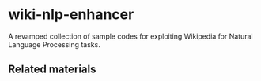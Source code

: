 
# wiki-nlp-enhancer

A revamped collection of sample codes for exploiting Wikipedia for Natural Language Processing tasks.

## Related materials